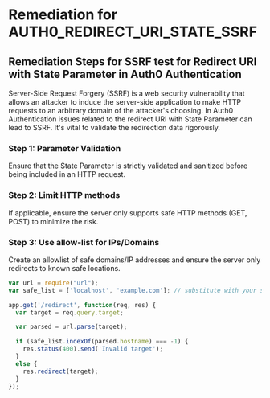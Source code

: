 # Remediation for AUTH0_REDIRECT_URI_STATE_SSRF

## Remediation Steps for SSRF test for Redirect URI with State Parameter in Auth0 Authentication

Server-Side Request Forgery (SSRF)  is a web security vulnerability that allows an attacker to induce the server-side application to make HTTP requests to an arbitrary domain of the attacker's choosing. In Auth0 Authentication issues related to the redirect URI with State Parameter can lead to SSRF. It's vital to validate the redirection data rigorously.

### Step 1: Parameter Validation

Ensure that the State Parameter is strictly validated and sanitized before being included in an HTTP request.

### Step 2: Limit HTTP methods

If applicable, ensure the server only supports safe HTTP methods (GET, POST) to minimize the risk.

### Step 3: Use allow-list for IPs/Domains

Create an allowlist of safe domains/IP addresses and ensure the server only redirects to known safe locations.

```javascript
var url = require("url");
var safe_list = ['localhost', 'example.com']; // substitute with your safe list

app.get('/redirect', function(req, res) {
  var target = req.query.target;

  var parsed = url.parse(target);

  if (safe_list.indexOf(parsed.hostname) === -1) {
    res.status(400).send('Invalid target');
  }
  else {
    res.redirect(target);
  }
});
```